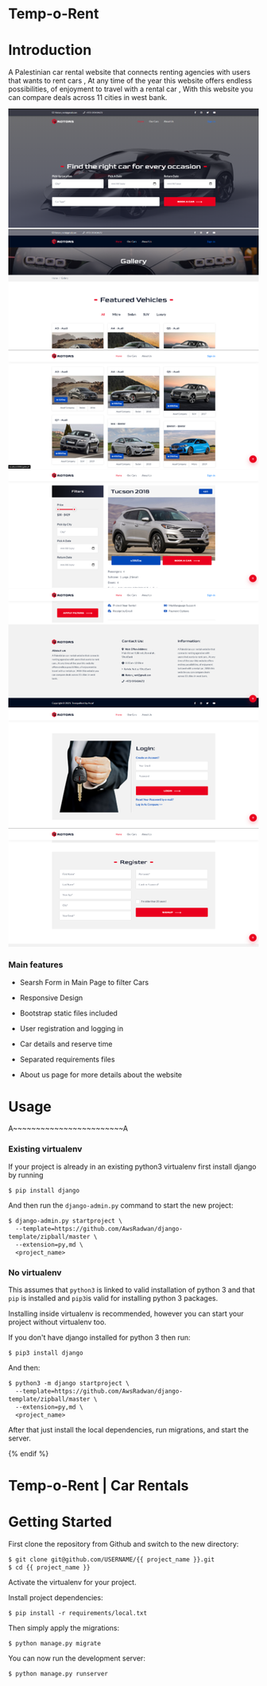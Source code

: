 <!-- {% if False %} -->

# Temp-o-Rent

# Introduction

A Palestinian car rental website that connects renting agencies with users that wants to
rent cars , At any time of the year this website offers endless possibilities, of enjoyment
to travel with a rental car , With this website you can compare deals across 11 cities in west
bank.

![Default Home View](img/main.png?raw=true "Main Page")
![Default Home View](img/2.png?raw=true "#2 Page")
![Default Home View](img/3.png?raw=true "#3 Page")
![Default Home View](img/4.png?raw=true "#4 Page")
![Default Home View](img/5.png?raw=true "#5 Page")
![Default Home View](img/7.png?raw=true "#6 Page")
![Default Home View](img/9.png?raw=true "#7 Page")

### Main features

* Searsh Form in Main Page to filter Cars

* Responsive Design

* Bootstrap static files included

* User registration and logging in

* Car details and reserve time

* Separated requirements files

* About us page for more details about the website

# Usage

A~~~~~~~~~~~~~~~~~~~~~~~~A

### Existing virtualenv

If your project is already in an existing python3 virtualenv first install django by running

    $ pip install django
    
And then run the `django-admin.py` command to start the new project:

    $ django-admin.py startproject \
      --template=https://github.com/AwsRadwan/django-template/zipball/master \
      --extension=py,md \
      <project_name>
      
### No virtualenv

This assumes that `python3` is linked to valid installation of python 3 and that `pip` is installed and `pip3`is valid
for installing python 3 packages.

Installing inside virtualenv is recommended, however you can start your project without virtualenv too.

If you don't have django installed for python 3 then run:

    $ pip3 install django
    
And then:

    $ python3 -m django startproject \
      --template=https://github.com/AwsRadwan/django-template/zipball/master \
      --extension=py,md \
      <project_name>
      
      
After that just install the local dependencies, run migrations, and start the server.

{% endif %}

#  Temp-o-Rent | Car Rentals 

# Getting Started

First clone the repository from Github and switch to the new directory:

    $ git clone git@github.com/USERNAME/{{ project_name }}.git
    $ cd {{ project_name }}
    
Activate the virtualenv for your project.
    
Install project dependencies:

    $ pip install -r requirements/local.txt
    
    
Then simply apply the migrations:

    $ python manage.py migrate
    

You can now run the development server:

    $ python manage.py runserver
